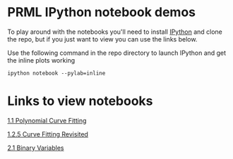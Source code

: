 PRML IPython notebook demos
===========================

To play around with the notebooks you'll need to install [IPython](http://ipython.org/notebook.html)
and clone the repo, but if you just want to view you can use the links below.

Use the following command in the repo directory to launch IPython and get the inline plots working

    ipython notebook --pylab=inline
    
Links to view notebooks
=======================

[1.1 Polynomial Curve Fitting](http://nbviewer.ipython.org/url/jamt9000.github.io/prml/1.1-polycurve.ipynb)

[1.2.5 Curve Fitting Revisited](http://nbviewer.ipython.org/url/jamt9000.github.io/prml/1.2.5-curve-fitting-revisited.ipynb)

[2.1 Binary Variables](http://nbviewer.ipython.org/url/jamt9000.github.io/prml/2.1-binary-variables.ipynb)

